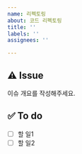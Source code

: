 ```yaml
---
name: 리펙토링
about: 코드 리펙토링
title: ''
labels: ''
assignees: ''

---
```


## ⚠️ Issue
이슈 개요를 작성해주세요.

## ✅ To do
- [ ] 할 일1
- [ ] 할 일2
